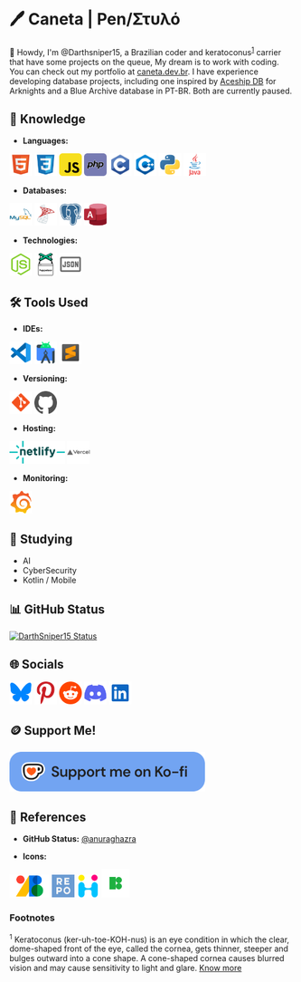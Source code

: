 # 🖊️ Caneta | Pen/Στυλό

👋 Howdy, I'm @Darthsniper15, a Brazilian coder and keratoconus<sup>[1](#note1)</sup> carrier that have some projects on the queue, My dream is to work with coding.
You can check out my portfolio at [caneta.dev.br](https://caneta.dev.br).
I have experience developing database projects, including one inspired by [Aceship DB](https://aceship.github.io/) for Arknights and a Blue Archive database in PT-BR. Both are currently paused.

## 📖 Knowledge

- **Languages:**
  
<img src="https://raw.githubusercontent.com/DarthSniper15/DarthSniper15/refs/heads/main/icons/technologies/html.svg" style="height: 40px; width: 40px"> <img src="https://raw.githubusercontent.com/DarthSniper15/DarthSniper15/refs/heads/main/icons/technologies/css.svg" style="height: 40px; width: 40px"> <img src="https://raw.githubusercontent.com/DarthSniper15/DarthSniper15/refs/heads/main/icons/technologies/javascript.svg" style="height: 40px; width: 40px"> <img src="https://raw.githubusercontent.com/DarthSniper15/DarthSniper15/refs/heads/main/icons/technologies/php.svg" style="height: 40px; width: 40px"> <img src="https://raw.githubusercontent.com/DarthSniper15/DarthSniper15/refs/heads/main/icons/technologies/c.svg" style="height: 40px; width: 40px"> <img src="https://raw.githubusercontent.com/DarthSniper15/DarthSniper15/refs/heads/main/icons/technologies/cpluplus.svg" style="height: 40px; width: 40px"> <img src="https://raw.githubusercontent.com/DarthSniper15/DarthSniper15/refs/heads/main/icons/technologies/python.svg" style="height: 40px; width: 40px"> <img src="https://raw.githubusercontent.com/DarthSniper15/DarthSniper15/refs/heads/main/icons/technologies/java.svg" style="height: 40px; width: 40px">

- **Databases:**

<img src="https://raw.githubusercontent.com/DarthSniper15/DarthSniper15/refs/heads/main/icons/technologies/mysql.svg" style="height: 40px; width: 40px"> <img src="https://raw.githubusercontent.com/DarthSniper15/DarthSniper15/refs/heads/main/icons/technologies/sqlserver.svg" style="height: 40px; width: 40px"> <img src="https://raw.githubusercontent.com/DarthSniper15/DarthSniper15/refs/heads/main/icons/technologies/postgreSQL.svg" style="height: 40px; width: 40px"> <img src="https://raw.githubusercontent.com/DarthSniper15/DarthSniper15/refs/heads/main/icons/technologies/access.svg" style="height: 40px; width: 40px">

- **Technologies:**

 <img src="https://raw.githubusercontent.com/DarthSniper15/DarthSniper15/refs/heads/main/icons/technologies/nodejs.svg" style="height: 40px; width: 40px"> <img src="https://raw.githubusercontent.com/DarthSniper15/DarthSniper15/refs/heads/main/icons/technologies/puppeteer.svg" style="height: 40px; width: 40px;"> <img src="https://raw.githubusercontent.com/DarthSniper15/DarthSniper15/refs/heads/main/icons/technologies/json.svg" style="height: 40px; width: 40px;">

## 🛠️ Tools Used

- **IDEs:**

<img src="https://raw.githubusercontent.com/DarthSniper15/DarthSniper15/refs/heads/main/icons/technologies/vscode.svg" style="height: 40px; width: 40px;"> <img src="https://raw.githubusercontent.com/DarthSniper15/DarthSniper15/refs/heads/main/icons/technologies/androidstudio.svg" style="height: 40px; width: 40px;"> <img src="https://raw.githubusercontent.com/DarthSniper15/DarthSniper15/refs/heads/main/icons/technologies/sublime.svg" style="height: 40px; width: 40px;">

- **Versioning:** 

<img src="https://raw.githubusercontent.com/DarthSniper15/DarthSniper15/refs/heads/main/icons/technologies/git.svg" style="height: 40px; width: 40px;"> <img src="https://raw.githubusercontent.com/DarthSniper15/DarthSniper15/refs/heads/main/icons/technologies/github.svg" style="height: 40px; width: 40px;">

- **Hosting:**

<img src="https://raw.githubusercontent.com/DarthSniper15/DarthSniper15/refs/heads/main/icons/technologies/Netlify.svg" style="height: 40px; width: auto;"> <img src="https://raw.githubusercontent.com/DarthSniper15/DarthSniper15/refs/heads/main/icons/technologies/vercel.svg" style="height: 40px; width: auto;">

- **Monitoring:**

<img src="https://raw.githubusercontent.com/DarthSniper15/DarthSniper15/refs/heads/main/icons/technologies/grafana.svg" style="height: 40px; width: 40px;" href="https://grafana.com/">

## 🧠 Studying

- AI
- CyberSecurity
- Kotlin / Mobile

## 📊 GitHub Status

[![DarthSniper15 Status](https://my-readme-status.vercel.app/api?username=darthsniper15&show_icons=true&theme=github_dark_dimmed&border_radius=5&custom_title=Darthsniper15%20GitHub%20Stats&textbold=true&rank_icon=github&hide=stars,prs&include_all_commits)](https://github.com/DarthSniper15)

## 🌐 Socials

<a href="https://www.bsky.app/profile/caneta.dev.br" target="_blank"><img src="https://raw.githubusercontent.com/darthsniper15/darthsniper15/main/icons/bsky.svg" style="height: 40px; width: auto"></a> <a href="https://br.pinterest.com/DarthSniper15" target="_blank"><img src="https://raw.githubusercontent.com/darthsniper15/darthsniper15/main/icons/pinterest.svg" style="height: 40px; width: auto"></a> <a href="https://www.reddit.com/u/DarthSniper15" target="_blank"><img src="https://raw.githubusercontent.com/darthsniper15/darthsniper15/main/icons/reddit.svg" style="height: 40px; width: auto"></a> <a href="https://discord.com/users/300964894713577482" target="_blank"><img src="https://raw.githubusercontent.com/darthsniper15/darthsniper15/main/icons/discord.svg" style="height: 40px; width: auto"></a> <a href="https://www.linkedin.com/in/phrm/" target="_blank"><img src="https://raw.githubusercontent.com/darthsniper15/darthsniper15/main/icons/linkedin.svg" style="height: 40px; width: auto"></a>

## 🪙 Support Me!

<a href="https://ko-fi.com/darthsniper15"><img src="https://raw.githubusercontent.com/darthsniper15/darthsniper15/main/icons/kofi-button.png" style="height: 70px; width: auto"></a>

## 📂 References

- **GitHub Status:**
[@anuraghazra](https://github.com/anuraghazra)

- **Icons:**

<a href="fonts.google.com"><img src="https://raw.githubusercontent.com/DarthSniper15/DarthSniper15/refs/heads/main/icons/referencias/googlefonts.png" style="height: 40px; width: auto;"></a>
<a href="https://www.svgrepo.com/"><img src="https://raw.githubusercontent.com/DarthSniper15/DarthSniper15/refs/heads/main/icons/referencias/repo.png" style="height: 40px; width: auto;"></a>
<a href="https://icon-icons.com"><img src="https://raw.githubusercontent.com/DarthSniper15/DarthSniper15/refs/heads/main/icons/referencias/ficons.svg" style="height: 40px; width: 40px;"></a>
<a href="https://icons8.com"><img src="https://raw.githubusercontent.com/DarthSniper15/DarthSniper15/refs/heads/main/icons/referencias/icons8.svg" style="height: 50px; width: 50px;"></a>


### Footnotes

<sup id="note1">1</sup> Keratoconus (ker-uh-toe-KOH-nus) is an eye condition in which the clear, dome-shaped front of the eye, called the cornea, gets thinner, steeper and bulges outward into a cone shape.
A cone-shaped cornea causes blurred vision and may cause sensitivity to light and glare. [Know more](https://www.mayoclinic.org/diseases-conditions/keratoconus/symptoms-causes/syc-20351352)

<!---
DarthSniper15/DarthSniper15 is a ✨ special ✨ repository because its `README.md` (this file) appears on your GitHub profile.
You can click the Preview link to take a look at your changes.
--->
